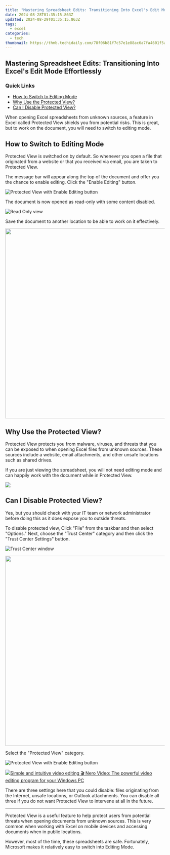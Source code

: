 ```yaml
---
title: "Mastering Spreadsheet Edits: Transitioning Into Excel's Edit Mode Effortlessly"
date: 2024-08-28T01:35:15.863Z
updated: 2024-08-29T01:35:15.863Z
tags:
  - excel
categories:
  - tech
thumbnail: https://thmb.techidaily.com/78f06b81f7c57e1e88ac6a7fa4601f5ae07cf7d31be3889aa12b125cc68b1e89.jpg
---
```


## Mastering Spreadsheet Edits: Transitioning Into Excel's Edit Mode Effortlessly

### Quick Links

* [How to Switch to Editing Mode](https://phone-solutions.techidaily.com/in-2024-how-to-use-life360-on-windows-pc-for-samsung-galaxy-a34-5g-drfone-by-drfone-virtual-android/)
* [Why Use the Protected View?](https://some-techniques.techidaily.com/2024-approved-focused-insights-the-best-camera-gimbals-for-iphones-androids-and-dslrs-1-10/)
* [Can I Disable Protected View?](https://fox-http.techidaily.com/grow-picture-dimensions-maintain-fidelity/)

 When opening Excel spreadsheets from unknown sources, a feature in Excel called Protected View shields you from potential risks. This is great, but to work on the document, you will need to switch to editing mode.

##  How to Switch to Editing Mode

 Protected View is switched on by default. So whenever you open a file that originated from a website or that you received via email, you are taken to Protected View.

 The message bar will appear along the top of the document and offer you the chance to enable editing. Click the "Enable Editing" button.

![Protected View with Enable Editing button](https://static1.howtogeekimages.com/wordpress/wp-content/uploads/2019/08/protected-view.png) 

 The document is now opened as read-only with some content disabled.

![Read Only view](https://static1.howtogeekimages.com/wordpress/wp-content/uploads/2019/08/read-only.png) 

 Save the document to another location to be able to work on it effectively.

<!-- affiliate ads begin -->
<a href="https://uperfect.sjv.io/c/5597632/1246754/15155" target="_top" id="1246754"><img src="//a.impactradius-go.com/display-ad/15155-1246754" border="0" alt="" width="600" height="600"/></a><img height="0" width="0" src="https://imp.pxf.io/i/5597632/1246754/15155" style="position:absolute;visibility:hidden;" border="0" />
<!-- affiliate ads end -->
##  Why Use the Protected View?

 Protected View protects you from malware, viruses, and threats that you can be exposed to when opening Excel files from unknown sources. These sources include a website, email attachments, and other unsafe locations such as shared drives.

 If you are just viewing the spreadsheet, you will not need editing mode and can happily work with the document while in Protected View.

<!-- affiliate ads begin -->
<a href="https://shop.incomedia.eu/order/checkout.php?PRODS=12730965&QTY=1&AFFILIATE=108875&CART=1"><img src="https://incomedia.eu/files/images/affiliates/w5/03_WBSX5_728x90_red_CTA.jpg" border="0"></a>
<!-- affiliate ads end -->
##  Can I Disable Protected View?

 Yes, but you should check with your IT team or network administrator before doing this as it does expose you to outside threats.

 To disable protected view, Click "File" from the taskbar and then select "Options." Next, choose the "Trust Center" category and then click the "Trust Center Settings" button.

![Trust Center window](https://static1.howtogeekimages.com/wordpress/wp-content/uploads/2019/08/trust-center.png) 

<!-- affiliate ads begin -->
<a href="https://appsumo.8odi.net/c/5597632/2087484/7443" target="_top" id="2087484"><img src="//a.impactradius-go.com/display-ad/7443-2087484" border="0" alt="" width="1200" height="600"/></a><img height="0" width="0" src="https://appsumo.8odi.net/i/5597632/2087484/7443" style="position:absolute;visibility:hidden;" border="0" />
<!-- affiliate ads end -->
 Select the "Protected View" category.

![Protected View with Enable Editing button](https://static1.howtogeekimages.com/wordpress/wp-content/uploads/2019/08/protected-view.png) 

<!-- affiliate ads begin -->
<a href="https://store.nero.com/order/checkout.php?PRODS=42296685&QTY=1&AFFILIATE=108875&CART=1"><img src="http://cdnwww.nero.com/nero-com-wAssets/img/banners/2022/video-pp/ScreenshotSlider/Nero-Video-Advanced-editing.JPG" border="0">Simple and intuitive video editing
🎬 Nero Video:
The powerful video editing program for your Windows PC</a>
<!-- affiliate ads end -->
 There are three settings here that you could disable: files originating from the Internet, unsafe locations, or Outlook attachments. You can disable all three if you do not want Protected View to intervene at all in the future.

---

 Protected View is a useful feature to help protect users from potential threats when opening documents from unknown sources. This is very common when working with Excel on mobile devices and accessing documents when in public locations.

 However, most of the time, these spreadsheets are safe. Fortunately, Microsoft makes it relatively easy to switch into Editing Mode.

<ins class="adsbygoogle"
     style="display:block"
     data-ad-format="autorelaxed"
     data-ad-client="ca-pub-7571918770474297"
     data-ad-slot="1223367746"></ins>



<ins class="adsbygoogle"
     style="display:block"
     data-ad-client="ca-pub-7571918770474297"
     data-ad-slot="8358498916"
     data-ad-format="auto"
     data-full-width-responsive="true"></ins>


